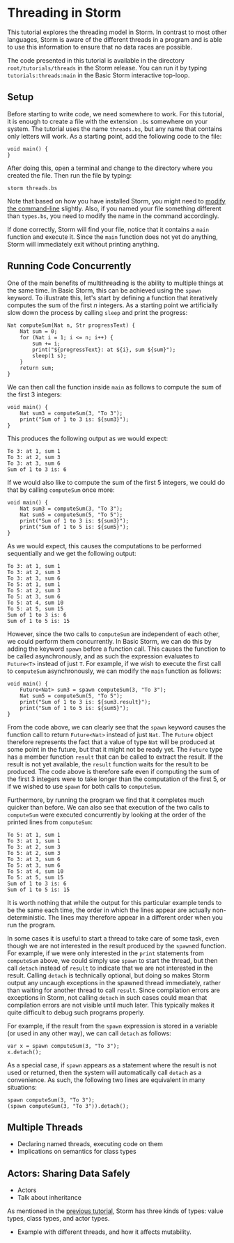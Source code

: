 Threading in Storm
==================

This tutorial explores the threading model in Storm. In contrast to most other languages, Storm is
aware of the different threads in a program and is able to use this information to ensure that no
data races are possible.

The code presented in this tutorial is available in the directory `root/tutorials/threads` in the
Storm release. You can run it by typing `tutorials:threads:main` in the Basic Storm interactive
top-loop.

Setup
-----

Before starting to write code, we need somewhere to work. For this tutorial, it is enough to create
a file with the extension `.bs` somewhere on your system. The tutorial uses the name `threads.bs`,
but any name that contains only letters will work. As a starting point, add the following code to
the file:

```bs
void main() {
}
```

After doing this, open a terminal and change to the directory where you created the file. Then run
the file by typing:

```
storm threads.bs
```

Note that based on how you have installed Storm, you might need to [modify the
command-line](md:../Running_Storm/In_the_Terminal) slightly. Also, if you named your file something
different than `types.bs`, you need to modify the name in the command accordingly.

If done correctly, Storm will find your file, notice that it contains a `main` function and execute
it. Since the `main` function does not yet do anything, Storm will immediately exit without printing
anything.


Running Code Concurrently
-------------------------

One of the main benefits of multithreading is the ability to multiple things at the same time. In
Basic Storm, this can be achieved using the `spawn` keyword. To illustrate this, let's start by
defining a function that iteratively computes the sum of the first *n* integers. As a starting point
we artificially slow down the process by calling `sleep` and print the progress:

```bs
Nat computeSum(Nat n, Str progressText) {
    Nat sum = 0;
    for (Nat i = 1; i <= n; i++) {
        sum += i;
        print("${progressText}: at ${i}, sum ${sum}");
        sleep(1 s);
    }
    return sum;
}
```

We can then call the function inside `main` as follows to compute the sum of the first 3 integers:

```bs
void main() {
    Nat sum3 = computeSum(3, "To 3");
    print("Sum of 1 to 3 is: ${sum3}");
}
```

This produces the following output as we would expect:

```
To 3: at 1, sum 1
To 3: at 2, sum 3
To 3: at 3, sum 6
Sum of 1 to 3 is: 6
```

If we would also like to compute the sum of the first 5 integers, we could do that by calling
`computeSum` once more:

```bs
void main() {
    Nat sum3 = computeSum(3, "To 3");
    Nat sum5 = computeSum(5, "To 5");
    print("Sum of 1 to 3 is: ${sum3}");
    print("Sum of 1 to 5 is: ${sum5}");
}
```

As we would expect, this causes the computations to be performed sequentially and we get the
following output:

```
To 3: at 1, sum 1
To 3: at 2, sum 3
To 3: at 3, sum 6
To 5: at 1, sum 1
To 5: at 2, sum 3
To 5: at 3, sum 6
To 5: at 4, sum 10
To 5: at 5, sum 15
Sum of 1 to 3 is: 6
Sum of 1 to 5 is: 15
```

However, since the two calls to `computeSum` are independent of each other, we could perform them
concurrently. In Basic Storm, we can do this by adding the keyword `spawn` before a function
call. This causes the function to be called asynchronously, and as such the expression evaluates to
`Future<T>` instead of just `T`. For example, if we wish to execute the first call to `computeSum`
asynchronously, we can modify the `main` function as follows:

```bs
void main() {
    Future<Nat> sum3 = spawn computeSum(3, "To 3");
    Nat sum5 = computeSum(5, "To 5");
    print("Sum of 1 to 3 is: ${sum3.result}");
    print("Sum of 1 to 5 is: ${sum5}");
}
```

From the code above, we can clearly see that the `spawn` keyword causes the function call to return
`Future<Nat>` instead of just `Nat`. The `Future` object therefore represents the fact that a value
of type `Nat` will be produced at some point in the future, but that it might not be ready yet. The
`Future` type has a member function `result` that can be called to extract the result. If the result
is not yet available, the `result` function waits for the result to be produced. The code above is
therefore safe even if computing the sum of the first 3 integers were to take longer than the
computation of the first 5, or if we wished to use `spawn` for both calls to `computeSum`.

Furthermore, by running the program we find that it completes much quicker than before. We can also
see that execution of the two calls to `computeSum` were executed concurrently by looking at the
order of the printed lines from `computeSum`:

```
To 5: at 1, sum 1
To 3: at 1, sum 1
To 3: at 2, sum 3
To 5: at 2, sum 3
To 3: at 3, sum 6
To 5: at 3, sum 6
To 5: at 4, sum 10
To 5: at 5, sum 15
Sum of 1 to 3 is: 6
Sum of 1 to 5 is: 15
```

It is worth nothing that while the output for this particular example tends to be the same each
time, the order in which the lines appear are actually non-deterministic. The lines may therefore
appear in a different order when you run the program.

In some cases it is useful to start a thread to take care of some task, even though we are not
interested in the result produced by the `spawn`ed function. For example, if we were only interested
in the `print` statements from `computeSum` above, we could simply use `spawn` to start the thread,
but then call `detach` instead of `result` to indicate that we are not interested in the
result. Calling `detach` is technically optional, but doing so makes Storm output any uncaugh
exceptions in the spawned thread immediately, rather than waiting for another thread to call
`result`. Since compilation errors are exceptions in Storm, not calling `detach` in such cases could
mean that compilation errors are not visible until much later. This typically makes it quite
difficult to debug such programs properly.

For example, if the result from the `spawn` expression is stored in a variable (or used in any other
way), we can call `detach` as follows:

```bsstmt
var x = spawn computeSum(3, "To 3");
x.detach();
```

As a special case, if `spawn` appears as a statement where the result is not used or returned, then
the system will automatically call `detach` as a convenience. As such, the following two lines are
equivalent in many situations:

```bsstmt
spawn computeSum(3, "To 3");
(spawn computeSum(3, "To 3")).detach();
```

Multiple Threads
----------------

- Declaring named threads, executing code on them
- Implications on semantics for class types

Actors: Sharing Data Safely
---------------------------

- Actors
- Talk about inheritance



As mentioned in the [previous tutorial](md:Values_and_Classes), Storm has three kinds of types:
value types, class types, and actor types.


- Example with different threads, and how it affects mutability.
